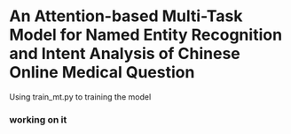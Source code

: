 # An Attention-based Multi-Task Model for Named Entity Recognition and Intent Analysis of Chinese Online Medical Question

Using train_mt.py to training the model


### working on it
